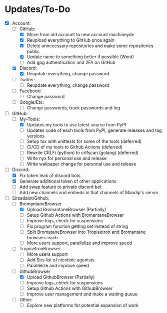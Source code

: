 # Updates/To-Do
- [x] Account:
	- [ ] GitHub:
		- [x] Move from old account to new account machineydv
		- [x] Reupload everything to GitHub once again
		- [x] Delete unnecessary repositories and make some repositories public
		- [x] Update name to something better if possible (Wont)
		- [ ] Add gpg authentication and 2FA on GitHub
	- [x] Discord:
		- [x] Reupdate everything, change password
	- [ ] Twitter:
		- [ ] Reupdate everything, change password
	- [ ] Facebook:
		- [ ] Change password
	- [ ] Google/Etc:
		- [ ] Change passwords, track passwords and log
- [ ] GitHub:
	- [ ] My-Tools:
		- [x] Updates my tools to use latest source from PyPI
		- [ ] Updates code of each tools from PyPI, generate releases and tag versions
		- [ ] Setup tox with unittests for some of the tools (deferred)
		- [ ] CI/CD of my tools to Github Actions (deferred)
		- [ ] Rewrite CRLFi (python) to crlfscan (golang) (deferred)
		- [ ] Write nyx for personal use and release
		- [ ] Write wallpaper change for personal use and release
- [ ] Discord:
	- [x] Fix token leak of discord bots.
	- [x] Generate additional token of other applications
	- [ ] Add swap feature to private discord bot
	- [ ] Add new channels and embeds in that channels of Mandip's server
- [ ] Sirsadalot/Github:
	- [ ] BromantaneBrowser
		- [x] Upload BromantaneBrowser (Partially)
		- [ ] Setup Github Actions with BromantaneBrowser
		- [ ] Improve logs, check for suspensions
		- [ ] Fix program function getting set instead of string 
		- [ ] Split BromataneBrowser into Tropisetron and Bromantane browsers each
		- [ ] More users support, parallelize and improve speed
	- [ ] TropisetronBrowser
		- [ ] More users support
		- [ ] Add Sirs list of nicotinic agonists 
		- [ ] Parallelize and improve speed 
	- [ ] GithubBrowser
		- [x] Upload GithubBrowser (Partially)
		- [ ] Improve logs, check for suspensions
		- [ ] Setup Github Actions with GithubBrowser
		- [ ] Improve user management and make a waiting queue 
	- [ ] Other:
		- [ ] Explore new platforms for potential expansion of work
